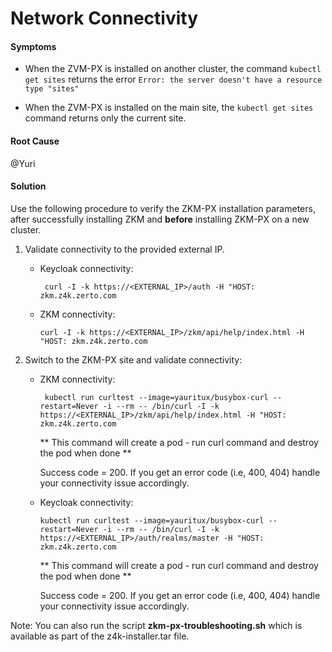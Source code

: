 # Network Connectivity

#### Symptoms

-   When the ZVM-PX is installed on another cluster, the command ```kubectl get sites``` returns the error ```Error: the server doesn't have a resource type "sites"```

-   When the ZVM-PX is installed on the main site, the ```kubectl get sites``` command returns only the current site.

#### Root Cause

@Yuri

#### Solution

Use the following procedure to verify the ZKM-PX installation parameters, after successfully installing ZKM and **before** installing ZKM-PX on a new cluster.

1.  Validate connectivity to the provided external IP.

    -  Keycloak connectivity:

       ```
        curl -I -k https://<EXTERNAL_IP>/auth -H "HOST: zkm.z4k.zerto.com    
        ```

    -  ZKM connectivity:

        ```
        curl -I -k https://<EXTERNAL_IP>/zkm/api/help/index.html -H "HOST: zkm.z4k.zerto.com
        ```

2.  Switch to the ZKM-PX site and validate connectivity:

    -  ZKM connectivity:
          
       ```
        kubectl run curltest --image=yauritux/busybox-curl --restart=Never -i --rm -- /bin/curl -I -k https://<EXTERNAL_IP>/zkm/api/help/index.html -H "HOST: zkm.z4k.zerto.com 
       ```

        ** This command will create a pod - run curl command and destroy the pod when done ** 

        Success code = 200. If you get an error code (i.e, 400, 404) handle your connectivity issue accordingly. 

    -   Keycloak connectivity:

        ```
        kubectl run curltest --image=yauritux/busybox-curl --restart=Never -i --rm -- /bin/curl -I -k https://<EXTERNAL_IP>/auth/realms/master -H "HOST: zkm.z4k.zerto.com
        ```

        ** This command will create a pod - run curl command and destroy the pod when done ** 

        Success code = 200. If you get an error code (i.e, 400, 404) handle your connectivity issue accordingly. 

<span class="Note">Note: You can also run the script **zkm-px-troubleshooting.sh** which is available as part of the z4k-installer.tar file.</span>
 

